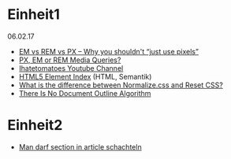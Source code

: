 # Einheit1
06.02.17

* [EM vs REM vs PX – Why you shouldn't “just use pixels”](http://engageinteractive.co.uk/blog/em-vs-rem-vs-px)
* [PX, EM or REM Media Queries?](https://zellwk.com/blog/media-query-units/)
* [Ihatetomatoes Youtube Channel](https://www.youtube.com/channel/UC7O6CntQoAI-wYyJxYiqNUg)
* [HTML5 Element Index](http://html5doctor.com/element-index/) (HTML, Semantik)
* [What is the difference between Normalize.css and Reset CSS?](http://stackoverflow.com/questions/6887336/what-is-the-difference-between-normalize-css-and-reset-css)
* [There Is No Document Outline Algorithm](http://adrianroselli.com/2016/08/there-is-no-document-outline-algorithm.html)

# Einheit2

* [Man darf section in article schachteln](http://w3c.github.io/html/sections.html#the-article-element)